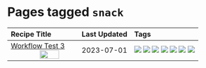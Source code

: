 # Pages tagged `snack`

|Recipe Title|Last Updated|Tags
|:---|:---|:---|
|[Workflow Test 3 <img src="workflowtest3/images/main.jpg" width="55%" align="right" />](../recipes/workflowtest3.md)|2023-07-01|[![](https://img.shields.io/badge/tag-baked-6685b7)](../tags/baked.md) [![](https://img.shields.io/badge/tag-fast_food-6984a1)](../tags/fast_food.md) [![](https://img.shields.io/badge/tag-grilled-bb15fd)](../tags/grilled.md) [![](https://img.shields.io/badge/tag-italian-eadebe)](../tags/italian.md) [![](https://img.shields.io/badge/tag-protein-062ab)](../tags/protein.md) [![](https://img.shields.io/badge/tag-sides-10cdd6)](../tags/sides.md) [![](https://img.shields.io/badge/tag-snack-5b6ac0)](../tags/snack.md)|